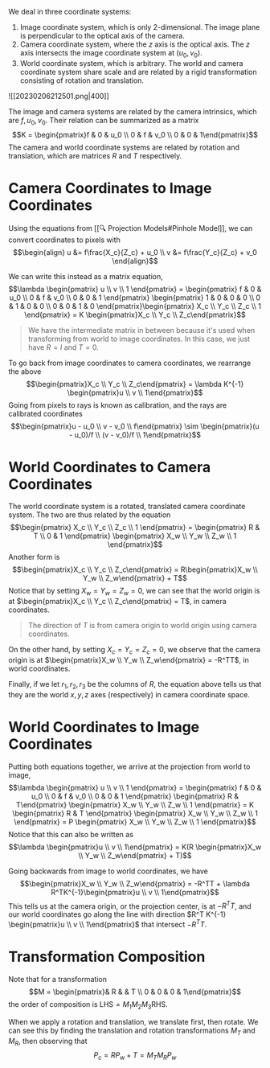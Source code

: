 We deal in three coordinate systems:
1. Image coordinate system, which is only 2-dimensional. The image plane is perpendicular to the optical axis of the camera.
2. Camera coordinate system, where the $z$ axis is the optical axis. The $z$ axis intersects the image coordinate system at $(u_0, v_0)$.
3. World coordinate system, which is arbitrary. The world and camera coordinate system share scale and are related by a rigid transformation consisting of rotation and translation.

![[20230206212501.png|400]]

The image and camera systems are related by the camera intrinsics, which are $f, u_0, v_0$. Their relation can be summarized as a matrix $$K = \begin{pmatrix}f & 0 & u_0 \\ 0 & f & v_0 \\ 0 & 0 & 1\end{pmatrix}$$
The camera and world coordinate systems are related by rotation and translation, which are matrices $R$ and $T$ respectively.

# Camera Coordinates to Image Coordinates
Using the equations from [[🔍 Projection Models#Pinhole Model]], we can convert coordinates to pixels with $$\begin{align} u &= f\frac{X_c}{Z_c} + u_0 \\ v &= f\frac{Y_c}{Z_c} + v_0 \end{align}$$

We can write this instead as a matrix equation, $$\lambda \begin{pmatrix} u \\ v \\ 1 \end{pmatrix} = \begin{pmatrix} f & 0 & u_0 \\ 0 & f & v_0 \\ 0 & 0 & 1 \end{pmatrix} \begin{pmatrix} 1 & 0 & 0 & 0 \\ 0 & 1 & 0 & 0 \\ 0 & 0 & 1 & 0 \end{pmatrix}\begin{pmatrix} X_c \\ Y_c \\ Z_c \\ 1 \end{pmatrix} = K \begin{pmatrix}X_c \\ Y_c \\ Z_c\end{pmatrix}$$
> We have the intermediate matrix in between because it's used when transforming from world to image coordinates. In this case, we just have $R = I$ and $T = 0$.

To go back from image coordinates to camera coordinates, we rearrange the above $$\begin{pmatrix}X_c \\ Y_c \\ Z_c\end{pmatrix} = \lambda K^{-1} \begin{pmatrix}u \\ v \\ 1\end{pmatrix}$$
Going from pixels to rays is known as calibration, and the rays are calibrated coordinates $$\begin{pmatrix}u - u_0 \\ v - v_0 \\ f\end{pmatrix} \sim \begin{pmatrix}(u - u_0)/f \\ (v - v_0)/f \\ 1\end{pmatrix}$$

# World Coordinates to Camera Coordinates
The world coordinate system is a rotated, translated camera coordinate system. The two are thus related by the equation $$\begin{pmatrix} X_c \\ Y_c \\ Z_c \\ 1 \end{pmatrix} = \begin{pmatrix} R & T \\ 0 & 1 \end{pmatrix} \begin{pmatrix} X_w \\ Y_w \\ Z_w \\ 1 \end{pmatrix}$$
Another form is $$\begin{pmatrix}X_c \\ Y_c \\ Z_c\end{pmatrix} = R\begin{pmatrix}X_w \\ Y_w \\ Z_w\end{pmatrix} + T$$
Notice that by setting $X_w = Y_w = Z_w = 0$, we can see that the world origin is at $\begin{pmatrix}X_c \\ Y_c \\ Z_c\end{pmatrix} = T$, in camera coordinates.
> The direction of $T$ is from camera origin to world origin using camera coordinates.

On the other hand, by setting $X_c = Y_c = Z_c = 0$, we observe that the camera origin is at $\begin{pmatrix}X_w \\ Y_w \\ Z_w\end{pmatrix} = -R^TT$, in world coordinates.

Finally, if we let $r_1, r_2, r_3$ be the columns of $R$, the equation above tells us that they are the world $x, y, z$ axes (respectively) in camera coordinate space.

# World Coordinates to Image Coordinates
Putting both equations together, we arrive at the projection from world to image, $$\lambda \begin{pmatrix} u \\ v \\ 1 \end{pmatrix} = \begin{pmatrix} f & 0 & u_0 \\ 0 & f & v_0 \\ 0 & 0 & 1 \end{pmatrix} \begin{pmatrix} R & T\end{pmatrix} \begin{pmatrix} X_w \\ Y_w \\ Z_w \\ 1 \end{pmatrix} = K \begin{pmatrix} R & T \end{pmatrix} \begin{pmatrix} X_w \\ Y_w \\ Z_w \\ 1 \end{pmatrix} = P \begin{pmatrix} X_w \\ Y_w \\ Z_w \\ 1 \end{pmatrix}$$
Notice that this can also be written as $$\lambda \begin{pmatrix}u \\ v \\ 1\end{pmatrix} = K(R \begin{pmatrix}X_w \\ Y_w \\ Z_w\end{pmatrix} + T)$$

Going backwards from image to world coordinates, we have $$\begin{pmatrix}X_w \\ Y_w \\ Z_w\end{pmatrix} = -R^TT + \lambda R^TK^{-1}\begin{pmatrix}u \\ v \\ 1\end{pmatrix}$$
This tells us at the camera origin, or the projection center, is at $-R^TT$, and our world coordinates go along the line with direction $R^T K^{-1} \begin{pmatrix}u \\ v \\ 1\end{pmatrix}$ that intersect $-R^TT$.

# Transformation Composition
Note that for a transformation $$M = \begin{pmatrix}& R & & T \\ 0 & 0 & 0 & 1\end{pmatrix}$$
the order of composition is $\text{LHS} = M_1 M_2 M_3 \text{RHS}$.

When we apply a rotation and translation, we translate first, then rotate. We can see this by finding the translation and rotation transformations $M_T$ and $M_R$, then observing that $$P_c = RP_w + T = M_T M_R P_w$$
